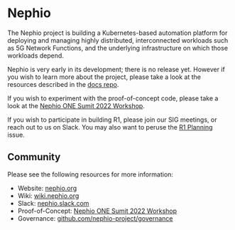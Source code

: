# Nephio

The Nephio project is building a Kubernetes-based automation platform for
deploying and managing highly distributed, interconnected workloads such as 5G
Network Functions, and the underlying infrastructure on which those workloads
depend.

Nephio is very early in its development; there is no release yet. However if you
wish to learn more about the project, please take a look at the resources described
in the [docs repo](https://github.com/nephio-project/docs).

If you wish to experiment with the proof-of-concept code, please take a look at the
[Nephio ONE Sumit 2022 Workshop](https://github.com/nephio-project/one-summit-22-workshop).

If you wish to participate in building R1, please join our SIG meetings, or reach out to
us on Slack. You may also want to peruse the [R1 Planning](https://github.com/nephio-project/nephio/issues/6)
issue.

## Community

Please see the following resources for more information:
  * Website: [nephio.org](https://nephio.org)
  * Wiki: [wiki.nephio.org](https://wiki.nephio.org)
  * Slack: [nephio.slack.com](https://nephio.slack.com)
  * Proof-of-Concept:
    [Nephio ONE Sumit 2022 Workshop](https://github.com/nephio-project/one-summit-22-workshop)
  * Governance:
    [github.com/nephio-project/governance](https://github.com/nephio-project/governance)


